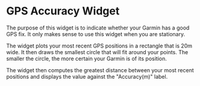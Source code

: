 GPS Accuracy Widget
===================

The purpose of this widget is to indicate whether your Garmin has a good GPS fix. It only makes sense to use this widget when you are stationary.

The widget plots your most recent GPS positions in a rectangle that is 20m wide. It then draws the smallest circle that will fit around your points. The smaller the circle, the more certain your Garmin is of its position. 

The widget then computes the greatest distance between your most recent positions and displays the value against the "Accuracy(m)" label.